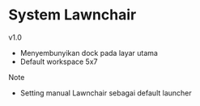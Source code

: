 # System Lawnchair

v1.0
- Menyembunyikan dock pada layar utama
- Default workspace 5x7

Note
- Setting manual Lawnchair sebagai default launcher